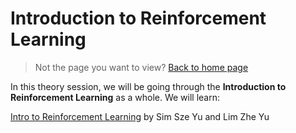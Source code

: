 # Introduction to Reinforcement Learning

> Not the page you want to view? [Back to home page](../README.md)

In this theory session, we will be going through the **Introduction to Reinforcement Learning** as a whole. We will learn:

[Intro to Reinforcement Learning](https://www.canva.com/design/DAF5lWjAnkk/oHgmqjs1E8FrjezpHzWZqw/view?utm_content=DAF5lWjAnkk&utm_campaign=designshare&utm_medium=link&utm_source=editor) by Sim Sze Yu and Lim Zhe Yu




